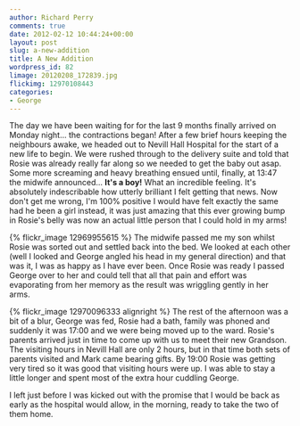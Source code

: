 ```yaml
---
author: Richard Perry
comments: true
date: 2012-02-12 10:44:24+00:00
layout: post
slug: a-new-addition
title: A New Addition
wordpress_id: 82
limage: 20120208_172839.jpg
flickimg: 12970108443
categories:
- George
---
```


The day we have been waiting for for the last 9 months finally arrived on Monday 
night... the contractions began! After a few brief hours keeping the neighbours 
awake, we headed out to Nevill Hall Hospital for the start of a new life to begin. 
We were rushed through to the delivery suite and told that Rosie was already really 
far along so we needed to get the baby out asap. Some more screaming and heavy 
breathing ensued until, finally, at 13:47 the midwife announced... **It's a boy!**
What an incredible feeling. It's absolutely indescribable how utterly brilliant I 
felt getting that news. Now don't get me wrong, I'm 100% positive I would have felt 
exactly the same had he been a girl instead, it was just amazing that this ever 
growing bump in Rosie's belly was now an actual little person that I could hold in 
my arms!

{% flickr_image 12969955615 %} The midwife passed me my son whilst Rosie was sorted 
out and settled back into the bed. We looked at each other (well I looked and George 
angled his head in my general direction) and that was it, I was as happy as I have 
ever been. Once Rosie was ready I passed George over to her and could tell that all 
that pain and effort was evaporating from her memory as the result was wriggling 
gently in her arms.

{% flickr_image 12970096333 alignright %} The rest of the afternoon was a bit of a 
blur, George was fed, Rosie had a bath, family was phoned and suddenly it was 17:00 
and we were being moved up to the ward. Rosie's parents arrived just in time to come 
up with us to meet their new Grandson. The visiting hours in Nevill Hall are only 2 
hours, but in that time both sets of parents visited and Mark came bearing gifts. By 
19:00 Rosie was getting very tired so it was good that visiting hours were up. I was 
able to stay a little longer and spent most of the extra hour cuddling George.

I left just before I was kicked out with the promise that I would be back as early as 
the hospital would allow, in the morning, ready to take the two of them home.